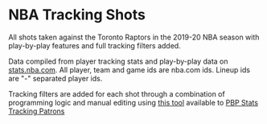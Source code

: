 # NBA Tracking Shots

All shots taken against the Toronto Raptors in the 2019-20 NBA season with play-by-play features and full tracking filters added.

Data compiled from player tracking stats and play-by-play data on [stats.nba.com](https://stats.nba.com/). All player, team and game ids are nba.com ids. Lineup ids are "-" separated player ids.

Tracking filters are added for each shot through a combination of programming logic and manual editing using [this tool](https://tracking.pbpstats.com/stats-nba-tracking-shots) available to [PBP Stats Tracking Patrons](https://www.patreon.com/pbpstats)
